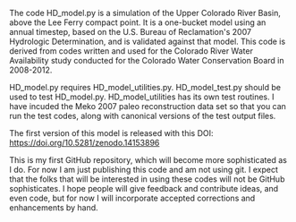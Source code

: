 The code HD_model.py is a simulation of the Upper Colorado River Basin, above the Lee Ferry compact point.  It is a one-bucket model using an annual timestep, based on the U.S. Bureau of Reclamation's 2007 Hydrologic Determination, and is validated against that model. This code is derived from codes written and used for the Colorado River Water Availability study conducted for the Colorado Water Conservation Board in 2008-2012.

HD_model.py requires HD_model_utilities.py. HD_model_test.py should be used to test HD_model.py.  HD_model_utilities has its own test routines. I have incuded the Meko 2007 paleo reconstruction data set so that you can run the test codes, along with canonical versions of the test output files.

The first version of this model is released with this DOI: https://doi.org/10.5281/zenodo.14153896

This is my first GitHub repository, which will become more sophisticated as I do.  For now I am just publishing this code and am not using git.  I expect that the folks that will be interested in using these codes will not be GitHub sophisticates. I hope people will give feedback and contribute ideas, and even code, but for now I will incorporate accepted corrections and enhancements by hand.
